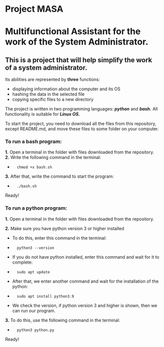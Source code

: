 # Project MASA 
# Multifunctional Assistant for the work of the System Administrator.

## This is a project that will help simplify the work of a system administrator.

Its abilities are represented by **three** functions:
* displaying information about the computer and its OS
* hashing the data in the selected file
* copying specific files to a new directory

The project is written in two programming languages: ___python___ and ___bash.___ 
All functionality is suitable for ___Linux OS.___

To start the project, you need to download all the files from this repository, 
except README.md, and move these files to some folder on your computer.

### To run a bash program:
**1.**  Open a terminal in the folder with files downloaded from the repository.  
**2.**  Write the following command in the terminal:
*       chmod +x bash.sh
**3.**  After that, write the command to start the program:
*       ./bash.sh
Ready!

### To run a python program:
**1.**  Open a terminal in the folder with files downloaded from the repository.  

**2.**  Make sure you have python version 3 or higher installed
* To do this, enter this command in the terminal:
*       python3 --version
* If you do not have python installed, enter this command and wait for it to complete:
*       sudo apt update
* After that, we enter another command and wait for the installation of the python:
*       sudo apt install python3.9
* We check the version, if python version 3 and higher is shown, then we can run our program.

**3.** To do this, use the following command in the terminal:
*       python3 python.py
Ready!
